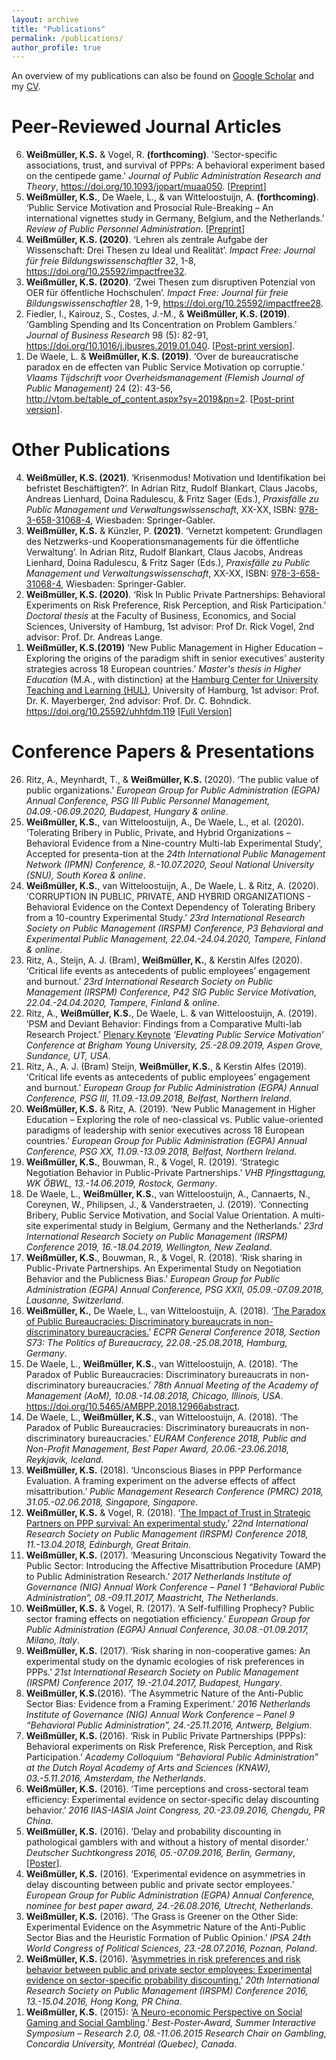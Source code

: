 ```yaml
---
layout: archive
title: "Publications"
permalink: /publications/
author_profile: true
---
```


An overview of my publications can also be found on <a href="https://scholar.google.de/citations?user=APdmf2UAAAAJ&hl=de">Google Scholar</a> and my <a href="https://ksweissmueller.github.io/files/CV-KW.pdf">CV</a>.



<h1>Peer-Reviewed Journal Articles</h1>

<ol reversed>
  <li value="6"> <b>Weißmüller, K.S.</b> & Vogel, R. <b>(forthcoming)</b>. 'Sector-specific associations, trust, and survival of PPPs: A behavioral experiment based on the centipede game.' <i>Journal of Public Administration Research and Theory</i>, <a href="https://doi.org/10.1093/jopart/muaa050">https://doi.org/10.1093/jopart/muaa050</a>. [<a href="https://ksweissmueller.github.io/files/Weissmueller_Vogel_2020_JPART_preprint.pdf">Preprint</a>]</li>
  
  <li value="5"> <b>Weißmüller, K.S.</b>, De Waele, L., & van Witteloostuijn, A. <b>(forthcoming)</b>. ‘Public Service Motivation and Prosocial Rule-Breaking – An international vignettes study in Germany, Belgium, and the Netherlands.’ <i>Review of Public Personnel Administration</i>. [<a href="https://ksweissmueller.github.io/files/Weissmueller_et_al_2020_RoPPA_PSRB_preprint.pdf">Preprint</a>]</li>
  
  <li value="4"> <b>Weißmüller, K.S. (2020)</b>. ‘Lehren als zentrale Aufgabe der Wissenschaft: Drei Thesen zu Ideal und Realität’. <i>Impact Free: Journal für freie Bildungswissenschaftler</i> 32, 1-8, <a href="https://doi.org/10.25592/impactfree32">https://doi.org/10.25592/impactfree32</a>. </li> 

  <li value="3"> <b>Weißmüller, K.S. (2020)</b>. ‘Zwei Thesen zum disruptiven Potenzial von OER für öffentliche Hochschulen‘. <i>Impact Free: Journal für freie Bildungswissenschaftler</i> 28, 1-9, <a href="https://doi.org/10.25592/impactfree28">https://doi.org/10.25592/impactfree28</a>. </li> 

  <li value="2"> Fiedler, I., Kairouz, S., Costes, J.-M., & <b>Weißmüller, K.S. (2019)</b>. ‘Gambling Spending and Its Concentration on Problem Gamblers.’ <i>Journal of Business Research</i> 98 (5): 82-91, <a href="https://doi.org/10.1016/j.jbusres.2019.01.040">https://doi.org/10.1016/j.jbusres.2019.01.040</a>. [<a href="https://ksweissmueller.github.io/files/Fiedler_et_al_2019_Gambling.pdf">Post-print version</a>].</li>

  <li value="1"> De Waele, L. & <b>Weißmüller, K.S. (2019)</b>. ‘Over de bureaucratische paradox en de effecten van Public Service Motivation op corruptie.’ <i>Vlaams Tijdschrift voor Overheidsmanagement (Flemish Journal of Public Management)</i> 24 (2): 43-56, <a href="http://vtom.be/table_of_content.aspx?sy=2019&pn=2">http://vtom.be/table_of_content.aspx?sy=2019&pn=2</a>. [<a href="https://ksweissmueller.github.io/files/DeWaele_Weissmüller_2019_VTOM.pdf">Post-print version</a>]. </li>
</ol>



<h1>Other Publications</h1>

<ol>
  <li  value="4"><b>Weißmüller, K.S. (2021)</b>. ‘Krisenmodus! Motivation und Identifikation bei befristet Beschäftigten?’. In Adrian Ritz, Rudolf Blankart,  Claus  Jacobs,  Andreas  Lienhard,  Doina  Radulescu,  &  Fritz  Sager (Eds.), <i>Praxisfälle  zu  Public  Management und Verwaltungswissenschaft</i>, XX-XX, ISBN: <a href="https://www.springer.com/de/book/9783658310677">978-3-658-31068-4</a>, Wiesbaden: Springer-Gabler.</li>

  <li  value="3"><b>Weißmüller, K.S.</b> & Künzler, P.<b> (2021)</b>. ‘Vernetzt kompetent: Grundlagen des Netzwerks-und Kooperationsmanagements für die öffentliche Verwaltung’. In Adrian Ritz, Rudolf Blankart, Claus Jacobs, Andreas Lienhard, Doina Radulescu, & Fritz Sager (Eds.), <i>Praxisfälle zu Public Management und Verwaltungswissenschaft</i>, XX-XX, ISBN: <a href="https://www.springer.com/de/book/9783658310677">978-3-658-31068-4</a>, Wiesbaden: Springer-Gabler.</li>

  <li value="2"><b>Weißmüller, K.S. (2020)</b>. ‘Risk In Public Private Partnerships: Behavioral Experiments on Risk Preference, Risk Perception, and Risk Participation.’ <i>Doctoral thesis</i> at the Faculty of Business, Economics, and Social Sciences, University of Hamburg, 1st advisor: Prof Dr. Rick Vogel, 2nd advisor: Prof. Dr. Andreas Lange.</li> 

  <li value="1"><b>Weißmüller, K.S.(2019)</b> ‘New Public Management in Higher Education – Exploring the origins of the paradigm shift in senior executives’ austerity strategies across 18 European countries.’ <i>Master's thesis in Higher Education</i> (M.A., with distinction) at the <a href="https://www.hul.uni-hamburg.de/">Hamburg Center for University Teaching and Learning (HUL)</a>, University of Hamburg, 1st advisor: Prof. Dr. K. Mayerberger, 2nd advisor: Prof. Dr. C. Bohndick. <a href="https://doi.org/10.25592/uhhfdm.119">https://doi.org/10.25592/uhhfdm.119</a> [<a href="https://ksweissmueller.github.io/files/Weißmüller_2019_Leadership in HE_COCOPS.pdf">Full Version</a>]</li>
</ol>
 
 
 
 
 <!-- <h1>...(under review)... </h1>  -->

<!-- <ol>
Ritz, A., <b>Weißmüller, K.S.</b>, & Meynhardt, T. (2020). Public Value at Crosspoints: A Comparative Study on Employer Attractiveness of Public, Private, and Nonprofit Organizations.' <i>Public Management Review</i>.
Ritz, A., Steijn, A. J. (Bram), <b>Weißmüller, K.S.</b>, & Kerstin Alfes. (2019). ‘Critical life events as antecedents of public employees’ engagement and burnout.’ <i>Work & Stress</i>.
De Waele, L., Weißmüller, K.S., & van Witteloostuijn, A. (2020). ‘Bribery Tolerance: The Role of implicit and explicit social motivations. A multi-site experimental study in Belgium, Germany, and the Netherlands.’ <i>Journal of Business Ethics</i>.
<b>Weißmüller, K.S.</b>, Bouwman, R., & Vogel, R. (2019). ‘Negotiation in Public-Private Partnerships – A laboratory exper-iment on context and domain.’ <i>Public Administration Review</i>.
Seidemann, I. & <b>Weißmüller, K.S.</b> (2019).‘Flipping the Coin – A Systematic Literature Review on Causes and Consequences of Workforce Homogeneity in the Public Sector.’ <i>Public Personnel Management</i>. 
Weißmüller, K.S., & De Waele, L. (2018). ‘Would you bribe your lecturer? A quasi-experimental Study on Burnout and Bribery in Higher Education.’ <i>Research in Higher Education</i>.
Weißmüller, K.S. (2018). ‘Return of the Behavioral Paradigm? A Systematic Review of Nudging in Higher Education.’ <i>Higher Education Quarterly</i>.
Weißmüller, K.S. (2017). ‘Effective leadership in higher education – ten years later: a contemporary literature review.’ <i>Journal of Further and Higher Education</i>.
<!-- 
<li value="4"><b>Weißmüller, K.S.</b>, van Witteloostuijn, A., De Waele, L., Ritz, A., Christensen, R.K., Gong, T., Hilgers, D., Homberg, F., Hung, M., Kim, S., Kolltveit, K., Kuo, M., Ma, L., Monteduro, F., Ripoll, G., Schmidthuber, L., Shim, D.C., Su, T., Walker, R., Xiao, H., Yang, S.L. (2020). ‘MICRO-LEVEL FOUNDATIONS OF CORRUPTION: THE DOUBLE-EDGED SWORD OF PUBLIC SERVICE MOTIVATION. Findings from a Multi-country Multi-lab Research Project’ <i>Journal of Public Administration Research and Theory</i>. </li>

<!-- <li value="3"><b>Weißmüller, K.S.</b> (2019). ‘PUBLICNESS AND MICRO-LEVEL RISK BEHAVIOUR – Experimental evidence on stereotypical discounting behaviour.’ <i>Public Management Review</i>.</li>

<!-- <li value="2"><b>Weißmüller, K.S.</b> & De Waele, L. (2019). ‘Would you bribe your lecturer? An international replication study on burnout and corruption in higher education.’ <i>Research in Higher Education</i>.</li>

<!-- <li value="1">De Waele, L., <b>Weißmüller, K.S.</b>, & van Witteloostuijn, A. (2019). ‘Bribery Tolerance: The Role of implicit and explicit social motivations. A multi-site experimental study in Belgium, Germany, and the Netherlands.’ <i>Journal of Business Ethics</i>.</li>
</ol>
 -->


<h1>Conference Papers & Presentations</h1>

<ol>
<li  value="26">Ritz, A., Meynhardt, T., & <b>Weißmüller, K.S.</b> (2020). ‘The public value of public organizations.’ <i>European Group for Public Administration (EGPA) Annual Conference, PSG III Public Personnel Management, 04.09.-06.09.2020, Budapest, Hungary & online</i>.</li>

<li  value="25"><b>Weißmüller, K.S.</b>, van Witteloostuijn, A., De Waele, L., et al. (2020). ‘Tolerating Bribery in Public, Private, and Hybrid Organizations – Behavioral Evidence from a Nine-country Multi-lab Experimental Study’, Accepted for presenta-tion at the <i>24th International Public Management Network (IPMN) Conference, 8.-10.07.2020, Seoul National University (SNU), South Korea & online</i>.</li>

<li  value="24"><b>Weißmüller, K.S.</b>, van Witteloostuijn, A., De Waele, L. & Ritz, A. (2020). ‘CORRUPTION IN PUBLIC, PRIVATE, AND HYBRID ORGANIZATIONS - Behavioral Evidence on the Context Dependency of Tolerating Bribery from a 10-country Experimental Study.’ <i>23rd International Research Society on Public Management (IRSPM) Conference, P3 Behavioral and Experimental Public Management, 22.04.-24.04.2020, Tampere, Finland & online</i>.</li>

<li  value="23">Ritz, A., Steijn, A. J. (Bram), <b>Weißmüller, K.</b>, & Kerstin Alfes (2020). ‘Critical life events as antecedents of public employees’ engagement and burnout.’ <i>23rd International Research Society on Public Management (IRSPM) Conference, P42 SIG Public Service Motivation, 22.04.-24.04.2020, Tampere, Finland & online</i>.</li>

<li  value="22">Ritz, A., <b>Weißmüller, K.S.</b>, De Waele, L. & van Witteloostuijn, A. (2019). ‘PSM and Deviant Behavior: Findings from a Comparative Multi-lab Research Project.’ <a href="https://marriottschool.byu.edu/event/aspengrove2019/custom3#PSM">Plenary Keynote</a> <i>‘Elevating Public Service Motivation’ Conference at Brigham Young University, 25.-28.09.2019, Aspen Grove, Sundance, UT, USA</i>.</li>

<li  value="21">Ritz, A., A. J. (Bram) Steijn, <b>Weißmüller, K.S.</b>, & Kerstin Alfes (2019). ‘Critical life events as antecedents of public employees’ engagement and burnout.’ <i>European Group for Public Administration (EGPA) Annual Conference, PSG III, 11.09.-13.09.2018, Belfast, Northern Ireland</i>.</li>

<li  value="20"><b>Weißmüller, K.S.</b> & Ritz, A. (2019). ‘New Public Management in Higher Education – Exploring the role of neo-classical vs. Public value-oriented paradigms of leadership with senior executives across 18 European countries.’ <i>European Group for Public Administration (EGPA) Annual Conference, PSG XX, 11.09.-13.09.2018, Belfast, Northern Ireland</i>.</li>

<li  value="19"><b>Weißmüller, K.S.</b>, Bouwman, R., & Vogel, R. (2019). ‘Strategic Negotiation Behavior in Public-Private Partnerships.’ <i>VHB Pfingsttagung, WK ÖBWL, 13.-14.06.2019, Rostock, Germany</i>.</li>

<li  value="18">De Waele, L., <b>Weißmüller, K.S.</b>, van Witteloostuijn, A., Cannaerts, N., Coreynen, W., Philipsen, J., & Vanderstraeten, J. (2019). ‘Connecting Bribery, Public Service Motivation, and Social Value Orientation. A multi-site experimental study in Belgium, Germany and the Netherlands.’ <i>23rd International Research Society on Public Management (IRSPM) Conference 2019, 16.-18.04.2019, Wellington, New Zealand</i>.</li>

<li  value="17"><b>Weißmüller, K.S.</b>, Bouwman, R., & Vogel, R. (2018). ‘Risk sharing in Public-Private Partnerships. An Experimental Study on Negotiation Behavior and the Publicness Bias.’ <i>European Group for Public Administration (EGPA) Annual Conference, PSG XXII, 05.09.-07.09.2018, Lausanne, Switzerland</i>.</li>

<li  value="16"><b>Weißmüller, K.</b>, De Waele, L., van Witteloostuijn, A.  (2018). ‘<a href="https://ecpr.eu/Filestore/PaperProposal/0926c696-2cd5-47ce-83c1-a6a6efa82cc7.pdf">The Paradox of Public Bureaucracies: Discriminatory bureaucrats in non-discriminatory bureaucracies.</a>’ <i>ECPR General Conference 2018, Section S73: The Politics of Bureaucracy, 22.08.-25.08.2018, Hamburg, Germany</i>.</li>

<li  value="15">De Waele, L., <b>Weißmüller, K.S.</b>, van Witteloostuijn, A. (2018). ‘The Paradox of Public Bureaucracies: Discriminatory bureaucrats in non-discriminatory bureaucracies.’ <i>78th Annual Meeting of the Academy of Management (AoM), 10.08.-14.08.2018, Chicago, Illinois, USA</i>.</li> <a href="https://doi.org/10.5465/AMBPP.2018.12966abstract">https://doi.org/10.5465/AMBPP.2018.12966abstract</a>.

<li  value="14">De Waele, L., <b>Weißmüller, K.S.</b>, van Witteloostuijn, A.  (2018). ‘The Paradox of Public Bureaucracies: Discriminatory bureaucrats in non-discriminatory bureaucracies.’ <i>EURAM Conference 2018, Public and Non-Profit Management, Best Paper Award, 20.06.-23.06.2018, Reykjavik, Iceland</i>.</li>

<li  value="13"><b>Weißmüller, K.S.</b> (2018). ‘Unconscious Biases in PPP Performance Evaluation. A framing experiment on the adverse effects of affect misattribution.’ <i>Public Management Research Conference (PMRC) 2018, 31.05.-02.06.2018, Singapore, Singapore</i>.</li> 

<li  value="12"><b>Weißmüller, K.S.</b> & Vogel, R. (2018). ‘<a href="https://ksweissmueller.github.io/files/Weissmueller_Vogel_Signalling_Paradox_2018_IRSPM.pdf">The Impact of Trust in Strategic Partners on PPP survival: An experimental study.</a>’ <i>22nd International Research Society on Public Management (IRSPM) Conference 2018, 11.-13.04.2018, Edinburgh, Great Britain</i>.</li>

<li  value="11"><b>Weißmüller, K.S.</b> (2017). ‘Measuring Unconscious Negativity Toward the Public Sector: Introducing the Affective Misattribution Procedure (AMP) to Public Administration Research.’ <i>2017 Netherlands Institute of Governance (NIG) Annual Work Conference – Panel 1 “Behavioral Public Administration”, 08.-09.11.2017, Maastricht, The Netherlands</i>.</li>

<li  value="10"><b>Weißmüller, K.S.</b> & Vogel, R. (2017). ‘A Self-fulfilling Prophecy? Public sector framing effects on negotiation efficiency.’ <i>European Group for Public Administration (EGPA) Annual Conference, 30.08.-01.09.2017, Milano, Italy</i>.</li>

<li  value="9"><b>Weißmüller, K.S.</b> (2017). ‘Risk sharing in non-cooperative games: An experimental study on the dynamic ecologies of risk preferences in PPPs.’ <i>21st International Research Society on Public Management (IRSPM) Conference 2017, 19.-21.04.2017, Budapest, Hungary</i>.</li>

<li  value="8"><b>Weißmüller, K.S.</b>(2016). ‘The Asymmetric Nature of the Anti-Public Sector Bias: Evidence from a Framing Experiment.’ <i>2016 Netherlands Institute of Governance (NIG) Annual Work Conference – Panel 9 “Behavioral Public Administration”, 24.-25.11.2016, Antwerp, Belgium</i>.</li>

<li  value="7"><b>Weißmüller, K.S. </b>(2016). ‘Risk in Public Private Partnerships (PPPs): Behavioral experiments on Risk Preference, Risk Perception, and Risk Participation.’ <i>Academy Colloquium “Behavioral Public Administration” at the Dutch Royal Academy of Arts and Sciences (KNAW), 03.-5.11.2016, Amsterdam, the Netherlands</i>.</li> 

<li  value="6"><b>Weißmüller, K.S.</b> (2016). ‘Time perceptions and cross-sectoral team efficiency: Experimental evidence on sector-specific delay discounting behavior.’ <i>2016 IIAS-IASIA Joint Congress, 20.-23.09.2016, Chengdu, PR China</i>.</li> 

<li  value="5"><b>Weißmüller, K.S.</b> (2016). ‘Delay and probability discounting in pathological gamblers with and without a history of mental disorder.’ <i>Deutscher Suchtkongress 2016, 05.-07.09.2016, Berlin, Germany</i>, [<a href="https://ksweissmueller.github.io/files/2016_DGS_Poster_KW.pdf">Poster</a>].
        
<li  value="4"><b>Weißmüller, K.S.</b> (2016). ‘Experimental evidence on asymmetries in delay discounting between public and private sector employees.’ <i>European Group for Public Administration (EGPA) Annual Conference, nominee for best paper award, 24.-26.08.2016, Utrecht, Netherlands</i>.</li>

<li  value="3"><b>Weißmüller, K.S.</b> (2016). ‘The Grass is Greener on the Other Side: Experimental Evidence on the Asymmetric Nature of the Anti-Public Sector Bias and the Heuristic Formation of Public Opinion.’ <i>IPSA 24th World Congress of Political Sciences, 23.-28.07.2016, Poznan, Poland</i>.</li>

<li  value="2"><b>Weißmüller, K.S. </b>(2016). ‘<a href="https://ksweissmueller.github.io/files/Weissmueller_2016_IRSPM_Asymmetries_in_risk_preferences_and_risk_behavior.pdf">Asymmetries in risk preferences and risk behavior between public and private sector employees: Experimental evidence on sector-specific probability discounting.</a>’ <i>20th International Research Society on Public Management (IRSPM) Conference 2016, 13.-15.04.2016, Hong Kong, PR China</i>.</li>

<li  value="1"><b>Weißmüller, K.S.</b> (2015): ‘<a href="https://ksweissmueller.github.io/files/Wei%C3%9Fm%C3%BCller_2015_Neuro_Gambling_Gaming.pdf">A Neuro-economic Perspective on Social Gaming and Social Gambling</a>.’ <i>Best-Poster-Award, Summer Interactive Symposium – Research 2.0, 08.-11.06.2015 Research Chair on Gambling, Concordia University, Montréal (Quebec), Canada</i>.</li>

